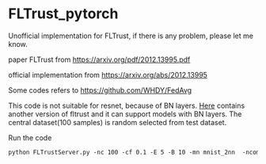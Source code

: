 # FLTrust_pytorch 
Unofficial implementation for FLTrust, if there is any problem, please let me know.  

paper FLTrust from https://arxiv.org/pdf/2012.13995.pdf

official implementation from https://arxiv.org/abs/2012.13995

Some codes refers to https://github.com/WHDY/FedAvg  

This code is not suitable for resnet, because of BN layers. [Here](https://github.com/zhmzm/FLAME) contains another version of fltrust and it can support models with BN layers.
The central dataset(100 samples) is random selected from test dataset.

Run the code

```asp
python FLTrustServer.py -nc 100 -cf 0.1 -E 5 -B 10 -mn mnist_2nn  -ncomm 1000 -iid 0 -lr 0.01 -vf 20 -g 0
```

